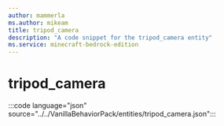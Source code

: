 ```yaml
---
author: mammerla
ms.author: mikeam
title: tripod_camera
description: "A code snippet for the tripod_camera entity"
ms.service: minecraft-bedrock-edition
---
```


# tripod_camera

:::code language="json" source="../../VanillaBehaviorPack/entities/tripod_camera.json":::
